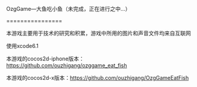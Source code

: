 OzgGame—大鱼吃小鱼（未完成，正在进行之中...）

================

本游戏主要用于技术的研究和积累，游戏中所用的图片和声音文件均来自互联网

使用xcode6.1

本游戏的cocos2d-iphone版本：https://github.com/ouzhigang/ozggame_eat_fish

本游戏的cocos2d-x版本：https://github.com/ouzhigang/OzgGameEatFish
